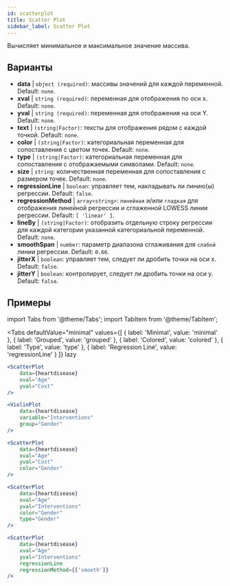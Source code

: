 ```yaml
---
id: scatterplot
title: Scatter Plot
sidebar_label: Scatter Plot
---
```


Вычисляет минимальное и максимальное значение массива.

## Варианты

* __data__ | `object (required)`: массивы значений для каждой переменной. Default: `none`.
* __xval__ | `string (required)`: переменная для отображения по оси х. Default: `none`.
* __yval__ | `string (required)`: переменная для отображения на оси Y. Default: `none`.
* __text__ | `(string|Factor)`: тексты для отображения рядом с каждой точкой. Default: `none`.
* __color__ | `(string|Factor)`: категориальная переменная для сопоставления с цветом точек. Default: `none`.
* __type__ | `(string|Factor)`: категориальная переменная для сопоставления с отображаемыми символами. Default: `none`.
* __size__ | `string`: количественная переменная для сопоставления с размером точек. Default: `none`.
* __regressionLine__ | `boolean`: управляет тем, накладывать ли линию(ы) регрессии. Default: `false`.
* __regressionMethod__ | `array<string>`: `линейная` и/или `гладкая` для отображения линейной регрессии и сглаженной LOWESS линии регрессии. Default: `[
  'linear'
]`.
* __lineBy__ | `(string|Factor)`: отобразить отдельную строку регрессии для каждой категории указанной категориальной переменной. Default: `none`.
* __smoothSpan__ | `number`: параметр диапазона сглаживания для `слабой` линии регрессии. Default: `0.66`.
* __jitterX__ | `boolean`: управляет тем, следует ли дробить точки на оси x. Default: `false`.
* __jitterY__ | `boolean`: контролирует, следует ли дробить точки на оси y. Default: `false`.


## Примеры

import Tabs from '@theme/Tabs';
import TabItem from '@theme/TabItem';

<Tabs
    defaultValue="minimal"
    values={[
        { label: 'Minimal', value: 'minimal' },
        { label: 'Grouped', value: 'grouped' },
        { label: 'Colored', value: 'colored' },
        { label: 'Type', value: 'type' },
        { label: 'Regression Line', value: 'regressionLine' }
    ]}
    lazy
>

<TabItem value="minimal">

```jsx live
<ScatterPlot 
    data={heartdisease} 
    xval="Age"
    yval="Cost"
/>
```

</TabItem>


<TabItem value="grouped">

```jsx live
<ViolinPlot 
    data={heartdisease} 
    variable="Interventions"
    group="Gender"
/>
```

</TabItem>

<TabItem value="colored">

```jsx live
<ScatterPlot 
    data={heartdisease} 
    xval="Age"
    yval="Cost"
    color="Gender"
/>
```
</TabItem>

<TabItem value="type">

```jsx live
<ScatterPlot 
    data={heartdisease} 
    xval="Age"
    yval="Interventions"
    color="Gender"
    type="Gender"
/>
```

</TabItem>

<TabItem value="regressionLine">

```jsx live
<ScatterPlot 
    data={heartdisease} 
    xval="Age"
    yval="Interventions"
    regressionLine
    regressionMethod={['smooth']}
/>
```
</TabItem>

</Tabs>
